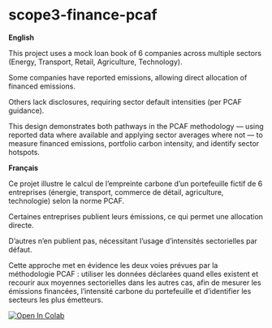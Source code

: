 # scope3-finance-pcaf

**English**

This project uses a mock loan book of 6 companies across multiple sectors (Energy, Transport, Retail, Agriculture, Technology).

Some companies have reported emissions, allowing direct allocation of financed emissions.

Others lack disclosures, requiring sector default intensities (per PCAF guidance).

This design demonstrates both pathways in the PCAF methodology — using reported data where available and applying sector averages where not — to measure financed emissions, portfolio carbon intensity, and identify sector hotspots.

**Français**

Ce projet illustre le calcul de l’empreinte carbone d’un portefeuille fictif de 6 entreprises (énergie, transport, commerce de détail, agriculture, technologie) selon la norme PCAF.

Certaines entreprises publient leurs émissions, ce qui permet une allocation directe.

D’autres n’en publient pas, nécessitant l’usage d’intensités sectorielles par défaut.

Cette approche met en évidence les deux voies prévues par la méthodologie PCAF : utiliser les données déclarées quand elles existent et recourir aux moyennes sectorielles dans les autres cas, afin de mesurer les émissions financées, l’intensité carbone du portefeuille et d’identifier les secteurs les plus émetteurs.

[![Open In Colab](https://colab.research.google.com/assets/colab-badge.svg)](https://colab.research.google.com/github/sgichuki/scope3-finance-pcaf/blob/main/notebook.ipynb)

